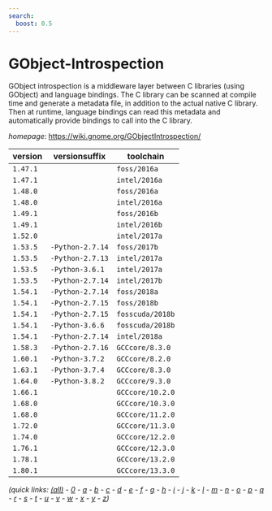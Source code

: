 ```yaml
---
search:
  boost: 0.5
---
```

# GObject-Introspection

GObject introspection is a middleware layer between C libraries  (using GObject) and language bindings. The C library can be scanned at  compile time and generate a metadata file, in addition to the actual  native C library. Then at runtime, language bindings can read this  metadata and automatically provide bindings to call into the C library.

*homepage*: <https://wiki.gnome.org/GObjectIntrospection/>

version | versionsuffix | toolchain
--------|---------------|----------
``1.47.1`` |  | ``foss/2016a``
``1.47.1`` |  | ``intel/2016a``
``1.48.0`` |  | ``foss/2016a``
``1.48.0`` |  | ``intel/2016a``
``1.49.1`` |  | ``foss/2016b``
``1.49.1`` |  | ``intel/2016b``
``1.52.0`` |  | ``intel/2017a``
``1.53.5`` | ``-Python-2.7.14`` | ``foss/2017b``
``1.53.5`` | ``-Python-2.7.13`` | ``intel/2017a``
``1.53.5`` | ``-Python-3.6.1`` | ``intel/2017a``
``1.53.5`` | ``-Python-2.7.14`` | ``intel/2017b``
``1.54.1`` | ``-Python-2.7.14`` | ``foss/2018a``
``1.54.1`` | ``-Python-2.7.15`` | ``foss/2018b``
``1.54.1`` | ``-Python-2.7.15`` | ``fosscuda/2018b``
``1.54.1`` | ``-Python-3.6.6`` | ``fosscuda/2018b``
``1.54.1`` | ``-Python-2.7.14`` | ``intel/2018a``
``1.58.3`` | ``-Python-2.7.16`` | ``GCCcore/8.3.0``
``1.60.1`` | ``-Python-3.7.2`` | ``GCCcore/8.2.0``
``1.63.1`` | ``-Python-3.7.4`` | ``GCCcore/8.3.0``
``1.64.0`` | ``-Python-3.8.2`` | ``GCCcore/9.3.0``
``1.66.1`` |  | ``GCCcore/10.2.0``
``1.68.0`` |  | ``GCCcore/10.3.0``
``1.68.0`` |  | ``GCCcore/11.2.0``
``1.72.0`` |  | ``GCCcore/11.3.0``
``1.74.0`` |  | ``GCCcore/12.2.0``
``1.76.1`` |  | ``GCCcore/12.3.0``
``1.78.1`` |  | ``GCCcore/13.2.0``
``1.80.1`` |  | ``GCCcore/13.3.0``


*(quick links: [(all)](../index.md) - [0](../0/index.md) - [a](../a/index.md) - [b](../b/index.md) - [c](../c/index.md) - [d](../d/index.md) - [e](../e/index.md) - [f](../f/index.md) - [g](../g/index.md) - [h](../h/index.md) - [i](../i/index.md) - [j](../j/index.md) - [k](../k/index.md) - [l](../l/index.md) - [m](../m/index.md) - [n](../n/index.md) - [o](../o/index.md) - [p](../p/index.md) - [q](../q/index.md) - [r](../r/index.md) - [s](../s/index.md) - [t](../t/index.md) - [u](../u/index.md) - [v](../v/index.md) - [w](../w/index.md) - [x](../x/index.md) - [y](../y/index.md) - [z](../z/index.md))*

